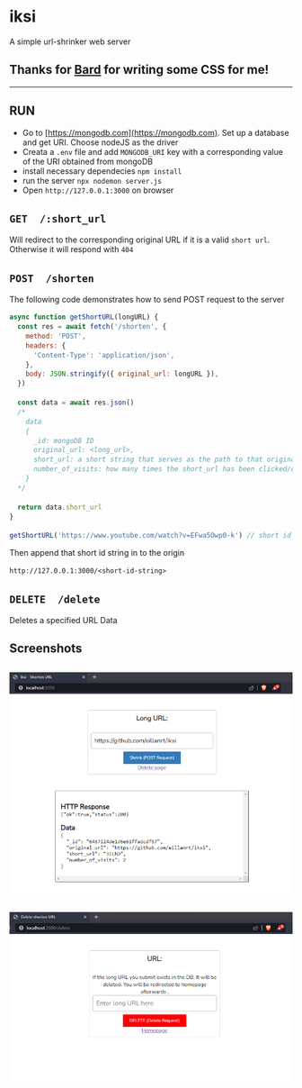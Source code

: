 # iksi

A simple url-shrinker web server

## Thanks for [Bard](https://bard.google.com) for writing some CSS for me!

---

## RUN

- Go to [https://mongodb.com](https://mongodb.com). Set up a database and get URI. Choose nodeJS as the driver
- Creata a `.env` file and add `MONGODB_URI` key with a corresponding value of the URI obtained from mongoDB
- install necessary dependecies `npm install`
- run the server
  `npx nodemon server.js `
- Open `http://127.0.0.1:3000` on browser

## `GET  /:short_url`

Will redirect to the corresponding original URL if it is a valid `short url`. Otherwise it will respond with `404`

## `POST  /shorten`

The following code demonstrates how to send POST request to the server

```js
async function getShortURL(longURL) {
  const res = await fetch('/shorten', {
    method: 'POST',
    headers: {
      'Content-Type': 'application/json',
    },
    body: JSON.stringify({ original_url: longURL }),
  })

  const data = await res.json()
  /*
    data
    {
      _id: mongoDB ID
      original_url: <long_url>,
      short_url: a short string that serves as the path to that original url,
      number_of_visits: how many times the short_url has been clicked/opened
    }
  */

  return data.short_url
}

getShortURL('https://www.youtube.com/watch?v=EFwa5Owp0-k') // short id string
```

Then append that short id string in to the origin

`http://127.0.0.1:3000/<short-id-string>`

## `DELETE  /delete`

Deletes a specified URL Data

## Screenshots

## ![Screenshot of form](/screenshots/screenshot1.png)

## ![Screenshot of form](/screenshots/screenshot2.png)
